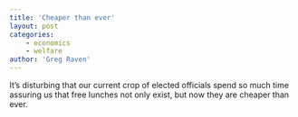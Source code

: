 ```yaml
---
title: 'Cheaper than ever'
layout: post
categories:
    - economics
    - welfare
author: 'Greg Raven'
---
```


It’s disturbing that our current crop of elected officials spend so much time assuring us that free lunches not only exist, but now they are cheaper than ever.